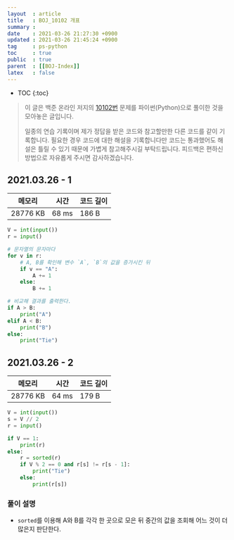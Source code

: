 ```yaml
---
layout  : article
title   : BOJ_10102 개표
summary : 
date    : 2021-03-26 21:27:30 +0900
updated : 2021-03-26 21:45:24 +0900
tag     : ps-python
toc     : true
public  : true
parent  : [[BOJ-Index]]
latex   : false
---
```

* TOC
{:toc}

>이 글은 백준 온라인 저지의 [10102번](https://www.acmicpc.net/problem/10102) 문제를 파이썬(Python)으로 풀이한 것을 모아놓은 글입니다.
>
> 일종의 연습 기록이며 제가 정답을 받은 코드와 참고할만한 다른 코드를 같이 기록합니다. 필요한 경우 코드에 대한 해설을 기록합니다만 코드는 통과했어도 해설은 틀릴 수 있기 때문에 가볍게 참고해주시길 부탁드립니다. 피드백은 편하신 방법으로 자유롭게 주시면 감사하겠습니다.

## 2021.03.26 - 1

| 메모리    | 시간  | 코드 길이 |
| --------- | ----- | --------- |
| 28776 KB  | 68 ms | 186 B     |

```python
V = int(input())
r = input()

# 문자열의 문자마다 
for v in r:
    # A, B를 확인해 변수 `A`, `B`의 값을 증가시킨 뒤 
    if v == "A":
        A += 1
    else:
        B += 1

# 비교해 결과를 출력한다.
if A > B:
    print("A")
elif A < B:
    print("B")
else:
    print("Tie")
```

## 2021.03.26 - 2

| 메모리    | 시간  | 코드 길이 |
| --------- | ----- | --------- |
| 28776 KB  | 64 ms | 179 B     |

```python
V = int(input())
s = V // 2
r = input()

if V == 1:
    print(r)
else:
    r = sorted(r)
    if V % 2 == 0 and r[s] != r[s - 1]:
        print("Tie")
    else:
        print(r[s])
```

### 풀이 설명

* `sorted`를 이용해 A와 B를 각각 한 곳으로 모은 뒤 중간의 값을 조회해 어느 것이 더 많은지 판단한다.
